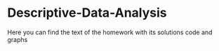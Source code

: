 # Descriptive-Data-Analysis
Here you can find the text of the homework with its solutions code and graphs
